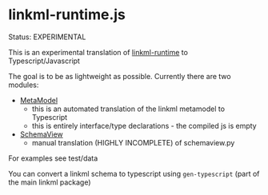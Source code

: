 # linkml-runtime.js

Status: EXPERIMENTAL

This is an experimental translation of [linkml-runtime](https://github.com/linkml/linkml-runtime) to Typescript/Javascript

The goal is to be as lightweight as possible. Currently there are two modules:

* [MetaModel](./src/MetaModel.ts)
    - this is an automated translation of the linkml metamodel to Typescript
    - this is entirely interface/type declarations - the compiled js is empty
* [SchemaView](./src/SchemaView.ts)
    - manual translation (HIGHLY INCOMPLETE) of schemaview.py

For examples see test/data

You can convert a linkml schema to typescript using `gen-typescript` (part of the main linkml package)


